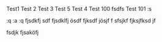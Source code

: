 Test1
Test 2
Test 3
Test 5
Test 4
Test 100
fsdfs
Test 101
:s

:q
:a
:q
fjsdkfj sdf
fjsdklfj ösdf
fjksdf jösjf 
f
sfsjkf 
fjksjfksd jf

fsdjk fjsaköfj 




